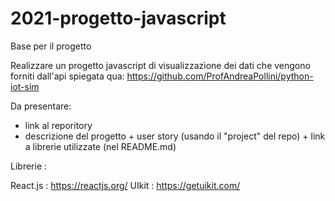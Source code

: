 # 2021-progetto-javascript
Base per il progetto


Realizzare un progetto javascript di visualizzazìone dei 
dati che vengono forniti dall'api spiegata qua: https://github.com/ProfAndreaPollini/python-iot-sim

Da presentare:

* link al reporitory
* descrizione del progetto + user story (usando il "project" del repo) + link a librerie utilizzate (nel README.md)

Librerie : 

React.js : https://reactjs.org/
UIkit : https://getuikit.com/
